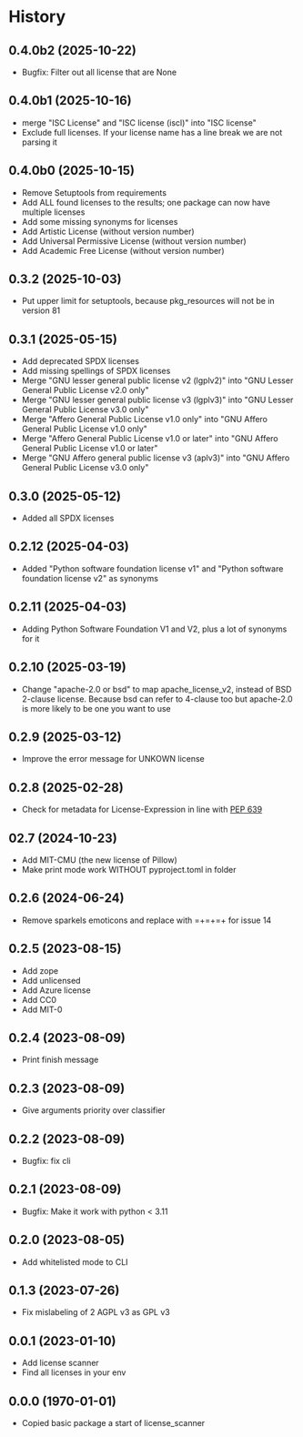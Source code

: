 # History

## 0.4.0b2 (2025-10-22)

- Bugfix: Filter out all license that are None

## 0.4.0b1 (2025-10-16)

- merge "ISC License" and "ISC license (iscl)" into "ISC license"
- Exclude full licenses. If your license name has a line break we are not parsing it

## 0.4.0b0 (2025-10-15)

- Remove Setuptools from requirements
- Add ALL found licenses to the results; one package can now have multiple licenses
- Add some missing synonyms for licenses
- Add Artistic License (without version number)
- Add Universal Permissive License (without version number)
- Add Academic Free License (without version number)

## 0.3.2 (2025-10-03)

- Put upper limit for setuptools, because pkg_resources will not be in version 81

## 0.3.1 (2025-05-15)

- Add deprecated SPDX licenses
- Add missing spellings of SPDX licenses
- Merge "GNU lesser general public license v2 (lgplv2)" into "GNU Lesser General Public License v2.0 only"
- Merge "GNU lesser general public license v3 (lgplv3)" into "GNU Lesser General Public License v3.0 only"
- Merge "Affero General Public License v1.0 only" into "GNU Affero General Public License v1.0 only"
- Merge "Affero General Public License v1.0 or later" into "GNU Affero General Public License v1.0 or later"
- Merge "GNU Affero general public license v3 (aplv3)" into "GNU Affero General Public License v3.0 only"

## 0.3.0 (2025-05-12)

- Added all SPDX licenses

## 0.2.12 (2025-04-03)

- Added "Python software foundation license v1" and "Python software foundation license v2" as synonyms

## 0.2.11 (2025-04-03)

- Adding Python Software Foundation V1 and V2, plus a lot of synonyms for it

## 0.2.10 (2025-03-19)

- Change "apache-2.0 or bsd" to map apache_license_v2, instead of BSD 2-clause license. Because bsd can refer to 4-clause too but apache-2.0 is more likely to be one you want to use

## 0.2.9 (2025-03-12)

- Improve the error message for UNKOWN license

## 0.2.8 (2025-02-28)

- Check for metadata for License-Expression in line with [PEP 639](https://peps.python.org/pep-0639/)

## 02.7 (2024-10-23)

- Add MIT-CMU (the new license of Pillow)
- Make print mode work WITHOUT pyproject.toml in folder

## 0.2.6 (2024-06-24)

- Remove sparkels emoticons and replace with =+=+=+ for issue 14

## 0.2.5 (2023-08-15)

- Add zope
- Add unlicensed
- Add Azure license
- Add CC0
- Add MIT-0

## 0.2.4 (2023-08-09)

- Print finish message

## 0.2.3 (2023-08-09)

- Give arguments priority over classifier
  
## 0.2.2 (2023-08-09)

- Bugfix: fix cli
  
## 0.2.1 (2023-08-09)

- Bugfix: Make it work with python < 3.11

## 0.2.0 (2023-08-05)

- Add whitelisted mode to CLI

## 0.1.3 (2023-07-26)

- Fix mislabeling of 2 AGPL v3 as GPL v3

## 0.0.1 (2023-01-10)

- Add license scanner
- Find all licenses in your env

## 0.0.0 (1970-01-01)

- Copied basic package a start of license_scanner
